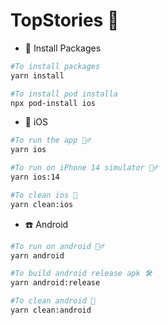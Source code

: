 # TopStories 🧾

-   🚀 Install Packages

```bash
#To install packages
yarn install

#To install pod installa
npx pod-install ios

```

-   📱 iOS

```bash
#To run the app 🏃‍♂️
yarn ios

#To run on iPhone 14 simulator 🏃‍♂️
yarn ios:14

#To clean ios 🚨
yarn clean:ios

```

-   ☎️ Android

```bash
#To run on android 🏃‍♂️
yarn android

#To build android release apk 🛠️
yarn android:release

#To clean android 🚨
yarn clean:android
```

